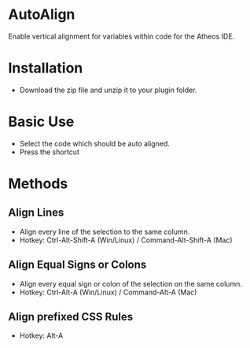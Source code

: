 # AutoAlign

Enable vertical alignment for variables within code for the Atheos IDE.

# Installation

- Download the zip file and unzip it to your plugin folder.

# Basic Use

- Select the code which should be auto aligned.
- Press the shortcut

# Methods

## Align Lines

- Align every line of the selection to the same column.
- Hotkey: Ctrl-Alt-Shift-A (Win/Linux) / Command-Alt-Shift-A (Mac)

## Align Equal Signs or Colons

- Align every equal sign or colon of the selection on the same column.
- Hotkey: Ctrl-Alt-A (Win/Linux) / Command-Alt-A (Mac)

## Align prefixed CSS Rules

- Hotkey: Alt-A

